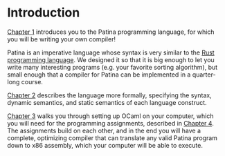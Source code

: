 # Introduction

[Chapter 1](./overview/overview.md) introduces you to the Patina programming language, for which you will be writing your own compiler!

Patina is an imperative language whose syntax is very similar to the [Rust programming language](https://www.rust-lang.org/). We designed it so that it is big enough to let you write many interesting programs (e.g. your favorite sorting algorithm), but small enough that a compiler for Patina can be implemented in a quarter-long course.


[Chapter 2](./ref.md) describes the language more formally, specifying the syntax, dynamic semantics, and static semantics of each language construct.


[Chapter 3](./setup/setup.md) walks you through setting up OCaml on your computer, which you will need for the programming assignments, described in [Chapter 4](./assignments/assignments.md). The assignments build on each other, and in the end you will have a complete, optimizing compiler that can translate any valid Patina program down to x86 assembly, which your computer will be able to execute.